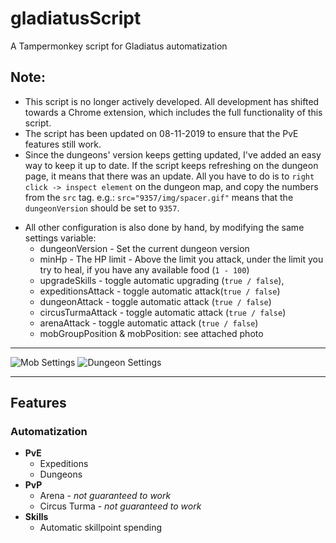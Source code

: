 # **gladiatusScript**
A Tampermonkey script for Gladiatus automatization

## Note:
- This script is no longer actively developed. All development has shifted towards a Chrome extension, which includes the full functionality of this script.
- The script has been updated on 08-11-2019 to ensure that the PvE features still work.
- Since the dungeons' version keeps getting updated, I've added an easy way to keep it up to date. If the script keeps refreshing on the dungeon page, it means that there was an update. All you have to do is to `right click -> inspect element` on the dungeon map, and copy the numbers from the `src` tag. e.g.: `src="9357/img/spacer.gif"` means that the `dungeonVersion` should be set to `9357`.
+ All other configuration is also done by hand, by modifying the same settings variable:
  + dungeonVersion - Set the current dungeon version
  + minHp - The HP limit - Above the limit you attack, under the limit you try to heal, if you have any available food (`1 - 100`)
  + upgradeSkills - toggle automatic upgrading (`true / false`),
  + expeditionsAttack - toggle automatic attack(`true / false`)
  + dungeonAttack - toggle automatic attack (`true / false`)
  + circusTurmaAttack - toggle automatic attack (`true / false`)
  + arenaAttack - toggle automatic attack (`true / false`)
  + mobGroupPosition & mobPosition: see attached photo

---
![Mob Settings](https://i.imgur.com/rSJOxzV.png)
![Dungeon Settings](https://i.imgur.com/bSuFQgA.png)

---

## **Features**
### Automatization
+ **PvE**
  + Expeditions
  + Dungeons
+ **PvP**
  + Arena - *not guaranteed to work*
  + Circus Turma - *not guaranteed to work*
+ **Skills**
  + Automatic skillpoint spending
